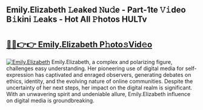 ## Emily.Elizabeth 𝙻eaked 𝙽u𝚍e - Part-1te 𝚅𝚒deo B𝚒kini 𝙻eaks - Hot All 𝙿hotos HULTv

# <h2><a href="http://ld3qm2.urlbe.top/?page=Emily.Elizabeth">🔗🔗👉👉 Emily.Elizabeth P𝚑oto𝚜Vid𝚎o</a></h2>

[![Emily.Elizabeth](https://i.imgur.com/eBuTRDB.gif)](http://ld3qm2.urlbe.top/?page=Emily.Elizabeth)
Emily.Elizabeth, a complex and polarizing figure, challenges easy understanding. Her pioneering use of digital media for self-expression has captivated and enraged observers, generating debates on ethics, identity, and the evolving nature of online communities. Despite the uncertainty of her next steps, her impact on the digital realm is significant. With an unwavering spirit and undeniable allure, Emily.Elizabeth influence on digital media is groundbreaking.
